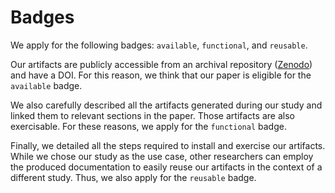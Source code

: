 # Badges

We apply for the following badges: `available`,  `functional`, and `reusable`.

Our artifacts are publicly accessible from an archival repository ([Zenodo](https://zenodo.org/)) and have a DOI. For this reason, we think that our paper is eligible for the `available` badge.

We also carefully described all the artifacts generated during our study and linked them to relevant sections in the paper. Those artifacts are also exercisable. For these reasons, we apply for the `functional` badge.

Finally, we detailed all the steps required to install and exercise our artifacts. While we chose our study as the use case, other researchers can employ the produced documentation to easily reuse our artifacts in the context of a different study. Thus, we also apply for the `reusable` badge.